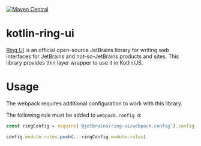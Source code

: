 [![Maven Central](https://img.shields.io/maven-central/v/org.jetbrains.kotlin-wrappers/kotlin-ring-ui)](https://mvnrepository.com/artifact/org.jetbrains.kotlin-wrappers/kotlin-ring-ui)

# kotlin-ring-ui
[Ring UI](https://github.com/JetBrains/ring-ui) is an official open-source JetBrains library for writing web interfaces for JetBrains and not-so-JetBrains products and sites. This library provides thin layer wrapper to use it in Kotlin/JS.

# Usage
The webpack requires additional configuration to work with this library.

The following rule must be added to `webpack.config.d`:
```js
const ringConfig = require('@jetbrains/ring-ui/webpack.config').config;

config.module.rules.push(...ringConfig.module.rules)
```
